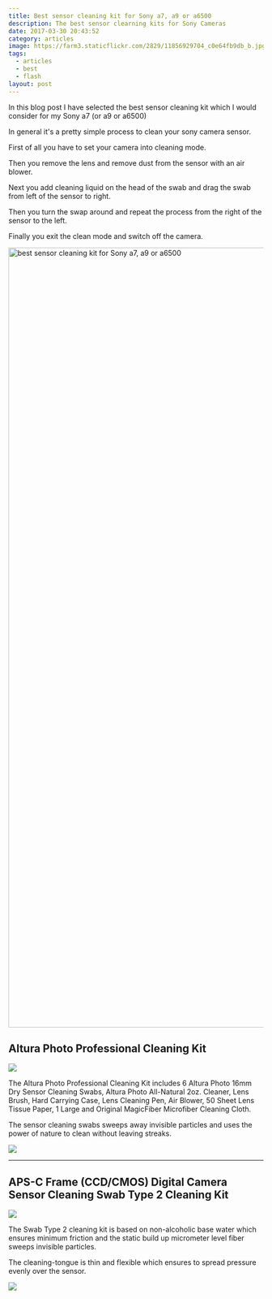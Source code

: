 ```yaml
---
title: Best sensor cleaning kit for Sony a7, a9 or a6500
description: The best sensor clearning kits for Sony Cameras
date: 2017-03-30 20:43:52
category: articles
image: https://farm3.staticflickr.com/2829/11856929704_c0e64fb9db_b.jpg
tags:
  - articles
  - best
  - flash
layout: post
---
```


In this blog post I have selected the best sensor cleaning kit which I would consider for my Sony a7 (or a9 or a6500)

In general it's a pretty simple process to clean your sony camera sensor.

First of all you have to set your camera into cleaning mode.

Then you remove the lens and remove dust from the sensor with an air blower.

Next you add cleaning liquid on the head of the swab and drag the swab from left of the sensor to right.

Then you turn the swap around and repeat the process from the right of the sensor to the left.

Finally you exit the clean mode and switch off the camera.

<img src="https://farm3.staticflickr.com/2829/11856929704_c0e64fb9db_b.jpg" width="2048" height="1536" alt="best sensor cleaning kit for Sony a7, a9 or a6500" >
<br>
<!--more-->

## Altura Photo Professional Cleaning Kit

<a rel="nofollow" href="https://www.amazon.com/Altura-Photo-Professional-Cleaning-Cameras/dp/B01FWNEUIM/ref=as_li_ss_il?ie=UTF8&qid=1503030676&sr=8-3&keywords=sensor+cleaning+kit&linkCode=li3&tag=hikeve-20&linkId=63ef0e1070ec154f2b68ada303ff47a2" target="_blank"><img border="0" src="//ws-na.amazon-adsystem.com/widgets/q?_encoding=UTF8&ASIN=B01FWNEUIM&Format=_SL250_&ID=AsinImage&MarketPlace=US&ServiceVersion=20070822&WS=1&tag=hikeve-20" ></a><img src="https://ir-na.amazon-adsystem.com/e/ir?t=hikeve-20&l=li3&o=1&a=B01FWNEUIM" width="1" height="1" border="0" alt="" style="border:none !important; margin:0px !important;" />

The Altura Photo Professional Cleaning Kit includes 6 Altura Photo 16mm Dry Sensor Cleaning Swabs, Altura Photo All-Natural 2oz. Cleaner, Lens Brush, Hard Carrying Case, Lens Cleaning Pen, Air Blower, 50 Sheet Lens Tissue Paper, 1 Large and Original MagicFiber Microfiber Cleaning Cloth.

The sensor cleaning swabs sweeps away invisible particles and uses the power of nature to clean without leaving streaks.

<a href="http://amzn.to/2icIZVV" target="_blank" rel="nofollow"><img src="http://www.hikeventures.com/buy.gif"></a>

<hr>

## APS-C Frame (CCD/CMOS) Digital Camera Sensor Cleaning Swab Type 2 Cleaning Kit

<a rel="nofollow" href="https://www.amazon.com/Digital-Camera-Sensor-Cleaning-Cleaner/dp/B00K8MTPEW/ref=as_li_ss_il?ie=UTF8&qid=1503032256&sr=8-4&keywords=sensor+cleaning+kit&linkCode=li3&tag=hikeve-20&linkId=29cd868e433b7908c1bcd3a2da5c2469" target="_blank"><img border="0" src="//ws-na.amazon-adsystem.com/widgets/q?_encoding=UTF8&ASIN=B00K8MTPEW&Format=_SL250_&ID=AsinImage&MarketPlace=US&ServiceVersion=20070822&WS=1&tag=hikeve-20" ></a><img src="https://ir-na.amazon-adsystem.com/e/ir?t=hikeve-20&l=li3&o=1&a=B00K8MTPEW" width="1" height="1" border="0" alt="" style="border:none !important; margin:0px !important;" />

The Swab Type 2 cleaning kit is based on non-alcoholic base water which ensures minimum friction and the static build up
micrometer level fiber sweeps invisible particles.

The cleaning-tongue is thin and flexible which ensures to spread pressure evenly over the sensor.

<a href="http://amzn.to/2fQmZPR" target="_blank" rel="nofollow"><img src="http://www.hikeventures.com/buy.gif"></a>
